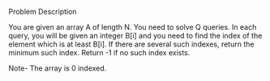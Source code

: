 Problem Description

You are given an array A of length N. You need to solve Q queries. In each query, you will be given an integer B[i] and you need to find the index of the element which is at least B[i]. If there are several such indexes, return the minimum such index. Return -1 if no such index exists.

Note- The array is 0 indexed.
